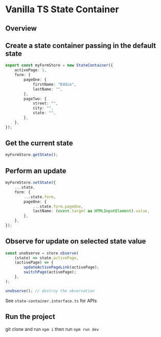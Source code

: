 # Vanilla TS State Container

## Overview

## Create a state container passing in the default state

```ts
export const myFormStore = new StateContainer({
    activePage: 1,
    form: {
        pageOne: {
            firstName: "Eddie",
            lastName: "",
        },
        pageTwo: {
            street: "",
            city: "",
            state: "",
        },
    },
});
```

## Get the current state

```ts
myFormStore.getState();
```

## Perform an update

```ts
myFormStore.setState({
    ...state,
    form: {
        ...state.form,
        pageOne: {
            ...state.form.pageOne,
            lastName: (event.target as HTMLInputElement).value,
        },
    },
});
```

## Observe for update on selected state value

```ts
const unobserve = store.observe(
    (state) => state.activePage,
    (activePage) => {
        updateActivePageLink(activePage);
        switchPage(activePage);
    },
);

unobserve(); // destroy the observation
```

See `state-container.interface.ts` for APIs

## Run the project

git clone and run `npm i` then run `npm run dev`
